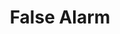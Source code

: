 ---
word: "true"

types: "word"

title: "False Alarm"

categories: ['']

tags: ['False', 'Alarm']

arabic: 'تنبيه خاطئ'

arexps: []

enwords: ['False Alarm']

enexps: []

arlexicons: 'ن'

enlexicons: 'F'

authors: ['Ruqayya Roshdy']

translators: ['X']

citations: 'تطبيقات أساسية في المعالجة الآلية للغة العربية'

sources: 'مركز الملك عبدالله بن عبدالعزيز الدولي لخدمة اللغة العربية'

slug: ""
---